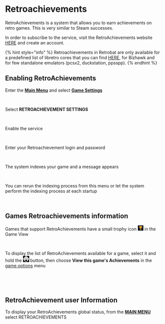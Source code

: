 # Retroachievements

RetroAchievements is a system that allows you to earn achievements on retro games. This is very similar to Steam successes.

In order to subscribe to the service, visit the RetroAchievements website [HERE](https://retroachievements.org/) and create an account.

{% hint style="info" %}
Retroachievements in Retrobat are only available for a predefined list of libretro cores that you can find [HERE](https://docs.libretro.com/guides/retroachievements/#cores-compatibility), for Bizhawk and for few standalone emulators (pcsx2, duckstation, ppsspp).
{% endhint %}

## Enabling RetroAchievements

Enter the [**Main Menu**](../navigation/main-menu.md) and select [**Game Settings**](../navigation/main-menu.md#game-settings)

<div align="left">

<figure><img src="https://i.imgur.com/BaBOnEZ.png" alt=""><figcaption></figcaption></figure>

</div>

Select **RETROACHIEVEMENT SETTINGS**

<div align="left">

<figure><img src="https://i.imgur.com/rkPSoxl.png" alt=""><figcaption></figcaption></figure>

</div>

Enable the service

<div align="left">

<figure><img src="https://i.imgur.com/DeHj7lu.png" alt=""><figcaption></figcaption></figure>

</div>

Enter your Retroachievement login and password

<div align="left">

<figure><img src="https://i.imgur.com/FRZYYHN.png" alt=""><figcaption></figcaption></figure>

</div>

The system indexes your game and a message appears

<div align="left">

<figure><img src="https://i.imgur.com/y1GxYJh.png" alt=""><figcaption></figcaption></figure>

</div>

You can rerun the indexing process from this menu or let the system perform the indexing process at each startup

<div align="left">

<figure><img src="https://i.imgur.com/t90a8qr.png" alt=""><figcaption></figcaption></figure>

</div>

## Games Retroachievements information

Games that support RetroAchievements have a small trophy icon ![](<../.gitbook/assets/image (19).png>) in the Game View

<div align="left">

<figure><img src="https://i.imgur.com/L980WZO.png" alt=""><figcaption></figcaption></figure>

</div>

To display the list of RetroAchievements available for a game, select it and hold the ![A](<../.gitbook/assets/image (27).png>) button, then choose **View this game's Achievements** in the [game options](../navigation/game-options.md) menu

<div align="left">

<figure><img src="https://i.imgur.com/vzUd3Qm.png" alt=""><figcaption></figcaption></figure>

</div>

<div align="left">

<figure><img src="https://i.imgur.com/yyic77u.png" alt=""><figcaption></figcaption></figure>

</div>

## RetroAchievement user Information

To display your RetroAchievements global status, from the [**MAIN MENU**](../navigation/main-menu.md) select RETROACHIEVEMENTS

<div align="left">

<figure><img src="https://i.imgur.com/sPPAnUU.png" alt=""><figcaption></figcaption></figure>

</div>

<div align="left">

<figure><img src="https://i.imgur.com/NoYPtIb.png" alt=""><figcaption></figcaption></figure>

</div>
